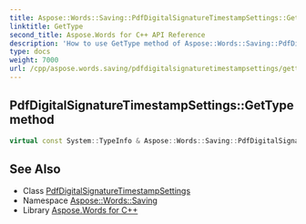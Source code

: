 ```yaml
---
title: Aspose::Words::Saving::PdfDigitalSignatureTimestampSettings::GetType method
linktitle: GetType
second_title: Aspose.Words for C++ API Reference
description: 'How to use GetType method of Aspose::Words::Saving::PdfDigitalSignatureTimestampSettings class in C++.'
type: docs
weight: 7000
url: /cpp/aspose.words.saving/pdfdigitalsignaturetimestampsettings/gettype/
---
```

## PdfDigitalSignatureTimestampSettings::GetType method




```cpp
virtual const System::TypeInfo & Aspose::Words::Saving::PdfDigitalSignatureTimestampSettings::GetType() const override
```

## See Also

* Class [PdfDigitalSignatureTimestampSettings](../)
* Namespace [Aspose::Words::Saving](../../)
* Library [Aspose.Words for C++](../../../)
